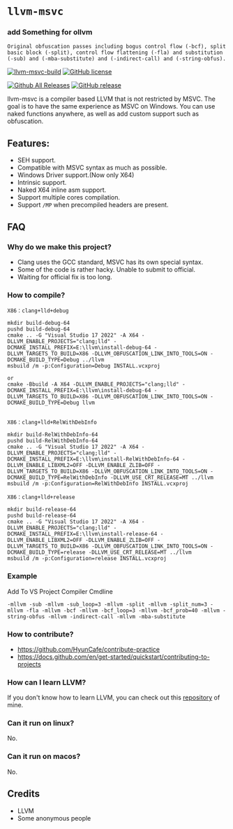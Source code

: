 # `llvm-msvc`


### add Something for ollvm
```
Original obfuscation passes including bogus control flow (-bcf), split basic block (-split), control flow flattening (-fla) and substitution (-sub) and (-mba-substitute) and (-indirect-call) and (-string-obfus).
```

[![llvm-msvc-build](https://github.com/backengineering/llvm-msvc/actions/workflows/llvm-msvc-build.yml/badge.svg?branch=dev)](https://github.com/backengineering/llvm-msvc/actions/workflows/llvm-msvc-build.yml)
[![GitHub license](https://img.shields.io/github/license/backengineering/llvm-msvc)](https://github.com/backengineering/llvm-msvc/blob/main/LICENSE)

[![Github All Releases](https://img.shields.io/github/downloads/backengineering/llvm-msvc/total.svg)](https://github.com/backengineering/llvm-msvc/releases) 
[![GitHub release](https://img.shields.io/github/release/backengineering/llvm-msvc.svg)](https://github.com/backengineering/llvm-msvc/releases) 

llvm-msvc is a compiler based LLVM that is not restricted by MSVC. The goal is to have the same experience as MSVC on Windows.
You can use naked functions anywhere, as well as add custom support such as obfuscation.

## Features:
- SEH support.
- Compatible with MSVC syntax as much as possible.
- Windows Driver support.(Now only X64)
- Intrinsic support.
- Naked X64 inline asm support.
- Support multiple cores compilation.
- Support ``/MP`` when precompiled headers are present.


## FAQ
### Why do we make this project?
- Clang uses the GCC standard, MSVC has its own special syntax.
- Some of the code is rather hacky. Unable to submit to official.
- Waiting for official fix is ​​too long.

### How to compile?

```batch
X86：clang+lld+debug
    
mkdir build-debug-64
pushd build-debug-64
cmake .. -G "Visual Studio 17 2022" -A X64 -DLLVM_ENABLE_PROJECTS="clang;lld" -DCMAKE_INSTALL_PREFIX=E:\llvm\install-debug-64 -DLLVM_TARGETS_TO_BUILD=X86 -DLLVM_OBFUSCATION_LINK_INTO_TOOLS=ON -DCMAKE_BUILD_TYPE=Debug ../llvm
msbuild /m -p:Configuration=Debug INSTALL.vcxproj

or
cmake -Bbuild -A X64 -DLLVM_ENABLE_PROJECTS="clang;lld" -DCMAKE_INSTALL_PREFIX=E:\llvm\install-debug-64 -DLLVM_TARGETS_TO_BUILD=X86 -DLLVM_OBFUSCATION_LINK_INTO_TOOLS=ON -DCMAKE_BUILD_TYPE=Debug llvm


X86：clang+lld+RelWithDebInfo

mkdir build-RelWithDebInfo-64
pushd build-RelWithDebInfo-64
cmake .. -G "Visual Studio 17 2022" -A X64 -DLLVM_ENABLE_PROJECTS="clang;lld" -DCMAKE_INSTALL_PREFIX=E:\llvm\install-RelWithDebInfo-64 -DLLVM_ENABLE_LIBXML2=OFF -DLLVM_ENABLE_ZLIB=OFF -DLLVM_TARGETS_TO_BUILD=X86 -DLLVM_OBFUSCATION_LINK_INTO_TOOLS=ON -DCMAKE_BUILD_TYPE=RelWithDebInfo -DLLVM_USE_CRT_RELEASE=MT ../llvm
msbuild /m -p:Configuration=RelWithDebInfo INSTALL.vcxproj 

X86：clang+lld+release

mkdir build-release-64
pushd build-release-64
cmake .. -G "Visual Studio 17 2022" -A X64 -DLLVM_ENABLE_PROJECTS="clang;lld" -DCMAKE_INSTALL_PREFIX=E:\llvm\install-release-64 -DLLVM_ENABLE_LIBXML2=OFF -DLLVM_ENABLE_ZLIB=OFF -DLLVM_TARGETS_TO_BUILD=X86 -DLLVM_OBFUSCATION_LINK_INTO_TOOLS=ON -DCMAKE_BUILD_TYPE=release -DLLVM_USE_CRT_RELEASE=MT ../llvm
msbuild /m -p:Configuration=release INSTALL.vcxproj 
```

### Example
Add To VS Project Compiler Cmdline
```
-mllvm -sub -mllvm -sub_loop=3 -mllvm -split -mllvm -split_num=3 -mllvm -fla -mllvm -bcf -mllvm -bcf_loop=3 -mllvm -bcf_prob=40 -mllvm -string-obfus -mllvm -indirect-call -mllvm -mba-substitute
```

### How to contribute?
- https://github.com/HyunCafe/contribute-practice
- https://docs.github.com/en/get-started/quickstart/contributing-to-projects

### How can I learn LLVM?
If you don't know how to learn LLVM, you can check out this [repository](https://github.com/gmh5225/awesome-llvm-security) of mine.

### Can it run on linux?
No.

### Can it run on macos?
No.

## Credits
- LLVM
- Some anonymous people


